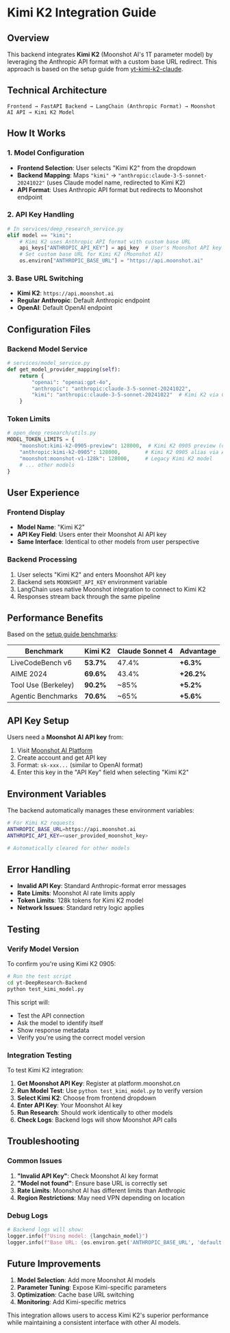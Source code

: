 # Kimi K2 Integration Guide

## Overview

This backend integrates **Kimi K2** (Moonshot AI's 1T parameter model) by leveraging the Anthropic API format with a custom base URL redirect. This approach is based on the setup guide from [yt-kimi-k2-claude](https://github.com/ShenSeanChen/yt-kimi-k2-claude).

## Technical Architecture

```
Frontend → FastAPI Backend → LangChain (Anthropic Format) → Moonshot AI API → Kimi K2 Model
```

## How It Works

### 1. **Model Configuration**
- **Frontend Selection**: User selects "Kimi K2" from the dropdown
- **Backend Mapping**: Maps `"kimi"` → `"anthropic:claude-3-5-sonnet-20241022"` (uses Claude model name, redirected to Kimi K2)
- **API Format**: Uses Anthropic API format but redirects to Moonshot endpoint

### 2. **API Key Handling**
```python
# In services/deep_research_service.py
elif model == "kimi":
    # Kimi K2 uses Anthropic API format with custom base URL
    api_keys["ANTHROPIC_API_KEY"] = api_key  # User's Moonshot API key
    # Set custom base URL for Kimi K2 (Moonshot AI)
    os.environ["ANTHROPIC_BASE_URL"] = "https://api.moonshot.ai"
```

### 3. **Base URL Switching**
- **Kimi K2**: `https://api.moonshot.ai`
- **Regular Anthropic**: Default Anthropic endpoint
- **OpenAI**: Default OpenAI endpoint

## Configuration Files

### Backend Model Service
```python
# services/model_service.py
def get_model_provider_mapping(self):
    return {
        "openai": "openai:gpt-4o",
        "anthropic": "anthropic:claude-3-5-sonnet-20241022", 
        "kimi": "anthropic:claude-3-5-sonnet-20241022"  # Kimi K2 via Claude model name
    }
```

### Token Limits
```python
# open_deep_research/utils.py
MODEL_TOKEN_LIMITS = {
    "moonshot:kimi-k2-0905-preview": 128000,  # Kimi K2 0905 preview (current)
    "anthropic:kimi-k2-0905": 128000,        # Kimi K2 0905 alias via Anthropic-style prefix
    "moonshot:moonshot-v1-128k": 128000,     # Legacy Kimi K2 model
    # ... other models
}
```

## User Experience

### Frontend Display
- **Model Name**: "Kimi K2" 
- **API Key Field**: Users enter their Moonshot AI API key
- **Same Interface**: Identical to other models from user perspective

### Backend Processing
1. User selects "Kimi K2" and enters Moonshot API key
2. Backend sets `MOONSHOT_API_KEY` environment variable
3. LangChain uses native Moonshot integration to connect to Kimi K2
4. Responses stream back through the same pipeline

## Performance Benefits

Based on the [setup guide benchmarks](https://github.com/ShenSeanChen/yt-kimi-k2-claude):

| Benchmark           | Kimi K2   | Claude Sonnet 4 | Advantage  |
| ------------------- | --------- | --------------- | ---------- |
| LiveCodeBench v6    | **53.7%** | 47.4%           | **+6.3%**  |
| AIME 2024           | **69.6%** | 43.4%           | **+26.2%** |
| Tool Use (Berkeley) | **90.2%** | ~85%            | **+5.2%**  |
| Agentic Benchmarks  | **70.6%** | ~65%            | **+5.6%**  |

## API Key Setup

Users need a **Moonshot AI API key** from:
1. Visit [Moonshot AI Platform](https://platform.moonshot.cn/)
2. Create account and get API key
3. Format: `sk-xxx...` (similar to OpenAI format)
4. Enter this key in the "API Key" field when selecting "Kimi K2"

## Environment Variables

The backend automatically manages these environment variables:

```bash
# For Kimi K2 requests
ANTHROPIC_BASE_URL=https://api.moonshot.ai
ANTHROPIC_API_KEY=<user_provided_moonshot_key>

# Automatically cleared for other models
```

## Error Handling

- **Invalid API Key**: Standard Anthropic-format error messages
- **Rate Limits**: Moonshot AI rate limits apply
- **Token Limits**: 128k tokens for Kimi K2 model
- **Network Issues**: Standard retry logic applies

## Testing

### Verify Model Version

To confirm you're using Kimi K2 0905:

```bash
# Run the test script
cd yt-DeepResearch-Backend
python test_kimi_model.py
```

This script will:
- Test the API connection
- Ask the model to identify itself
- Show response metadata
- Verify you're using the correct model version

### Integration Testing

To test Kimi K2 integration:

1. **Get Moonshot API Key**: Register at platform.moonshot.cn
2. **Run Model Test**: Use `python test_kimi_model.py` to verify version
3. **Select Kimi K2**: Choose from frontend dropdown
4. **Enter API Key**: Your Moonshot AI key
5. **Run Research**: Should work identically to other models
6. **Check Logs**: Backend logs will show Moonshot API calls

## Troubleshooting

### Common Issues

1. **"Invalid API Key"**: Check Moonshot AI key format
2. **"Model not found"**: Ensure base URL is correctly set
3. **Rate Limits**: Moonshot AI has different limits than Anthropic
4. **Region Restrictions**: May need VPN depending on location

### Debug Logs

```python
# Backend logs will show:
logger.info(f"Using model: {langchain_model}")
logger.info(f"Base URL: {os.environ.get('ANTHROPIC_BASE_URL', 'default')}")
```

## Future Improvements

1. **Model Selection**: Add more Moonshot AI models
2. **Parameter Tuning**: Expose Kimi-specific parameters
3. **Optimization**: Cache base URL switching
4. **Monitoring**: Add Kimi-specific metrics

This integration allows users to access Kimi K2's superior performance while maintaining a consistent interface with other AI models.
